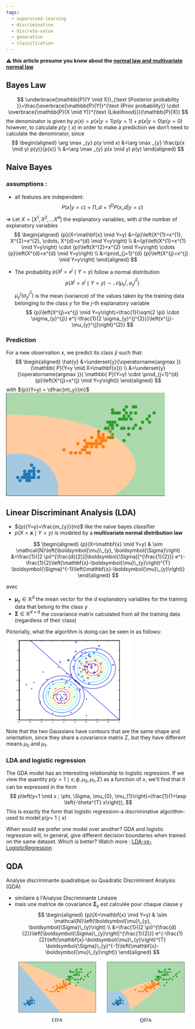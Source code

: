 ```yaml
---
tags:
  - supervised-learning
  - discriminative
  - discrete-value
  - generative
  - classification
---
```

**⚠️ this article presume you know about the [normal law and multivariate normal law](data-science/statistic/gaussian.md)**

## Bayes Law

$$
\underbrace{\mathbb{P}(Y \mid X)}_{\text {Posterior probability }}=\frac{\overbrace{\mathbb{P}(Y)}^{\text {Prior probability}} \cdot \overbrace{\mathbb{P}(X \mid Y)}^{\text {Likelihood}}}{\mathbb{P}(X)}
$$
the denominator is given by
$p(x)={p(x|y=1)}p(y=1)+{p(x|y=0)}p(y=0)$  
however, to calculate $p(y \mid x)$ in order to make a prediction we don’t need to calculate
the denominator, since
$$
\begin{aligned}
\arg \max _{y} p(y \mid x) &=\arg \max _{y} \frac{p(x \mid y) p(y)}{p(x)} \\
&=\arg \max _{y} p(x \mid y) p(y)
\end{aligned}
$$

## Naive Bayes

### assumptions :
- all features are independent:
$$
P(x|y=c)=\prod\_{d=1}^D P(x\_d | y=c)
$$

$\Rightarrow$ Let $X=\left[X^{1}, X^{2}, \ldots X^{d}\right]$ the explanatory variables, with $d$ the number of explanatory variables
$$
\begin{aligned}
{p}(X=\mathbf{x} \mid Y=y) &={p}\left(X^{1}=x^{1}, X^{2}=x^{2}, \cdots, X^{d}=x^{d} \mid Y=y\right) \\
&={p}\left(X^{1}=x^{1} \mid Y=y\right) \cdot {p}\left(X^{2}=x^{2} \mid Y=y\right) \cdots {p}\left(X^{d}=x^{d} \mid Y=y\right) \\
&=\prod_{j=1}^{d} {p}\left(X^{j}=x^{j} \mid Y=y\right)
\end{aligned}
$$

-   The probability ${p}\left(X^{j}=x^{j} \mid Y=y\right)$ follow a normal distribution
$$
{p}\left(X^{j}=x^{j} \mid Y=y\right) \sim \mathcal{N}\left(\mu_{y}^{j}, \sigma_{y}^{j^{2}}\right)
$$
$\mu_{y}^{j}\left(\sigma_{y}^{j^{2}}\right)$ is the mean (variance) of the values taken by the training data belonging to the class $y$ for the $j$-th explanatory variable
$$
{p}\left(X^{j}=x^{j} \mid Y=y\right)=\frac{1}{\sqrt{2 \pi} \cdot \sigma_{y}^{j}} e^{-\frac{1}{2 \sigma_{y}^{j^{2}}}\left(x^{j}-\mu_{y}^{j}\right)^{2}}
$$

### Prediction
  
For a new observation $x$, we predict its class $\hat{y}$ such that:
$$
\begin{aligned}
\hat{y} &=\underset{y}{\operatorname{argmax }} (\mathbb{ P}(Y=y \mid X=\mathbf{x})) \\
&=\underset{y}{\operatorname{argmax }}( \mathbb{ P}(Y=y) \cdot \prod_{j=1}^{d} {p}\left(X^{j}=x^{j} \mid Y=y\right))
\end{aligned}
$$
with ${p}(Y=y) = \dfrac{m\_y}{m}$  
![](_resources/Pasted%20image%2020220812164733.png)


## Linear Discriminant Analysis (LDA)
- ${p}(Y=y)=\frac{m_{y}}{m}$ like the naive bayes classifier
- ${p}(X=\mathbf{x} \mid Y=y)$   is modeled by a **multivariate normal distribution law**

$$
\begin{aligned}
{p}(X=\mathbf{x} \mid Y=y) & \sim \mathcal{N}\left(\boldsymbol{\mu}\_{y}, \boldsymbol{\Sigma}\right)
&=\frac{1}{(2 \pi)^{\frac{d}{2}}|\boldsymbol{\Sigma}|^{\frac{1}{2}}} e^{-\frac{1}{2}\left(\mathbf{x}-\boldsymbol{\mu}\_{y}\right)^{T} \boldsymbol{\Sigma}^{-1}\left(\mathbf{x}-\boldsymbol{\mu}\_{y}\right)}
\end{aligned}
$$

avec
- $\boldsymbol{\mu}_{y} \in \mathbb{R}^{d}$  the mean vector for the $d$ explanatory variables for the training data that belong to the class $y$
- $\boldsymbol{\Sigma} \in \mathbb{R}^{d \times d}$ the covariance matrix calculated from all the training data (regardless of their class)

Pictorially, what the algorithm is doing can be seen in as follows:    
 ![|500](_resources/Pasted%20image%2020220812112326.png)  
Note that the two Gaussians have contours that are the same shape and orientation, since they share a covariance matrix $Σ$, but they have different means $µ_0$ and $µ_1$.
### LDA and logistic regression
The GDA model has an interesting relationship to logistic regression. If we view the quantity $p\left(y=1 \mid x ; \phi, \mu_{0}, \mu_{1}, \Sigma\right)$ as a function of $x$, we'll find that it can be expressed in the form
$$
p\left(y=1 \mid x ; \phi, \Sigma, \mu_{0}, \mu_{1}\right)=\frac{1}{1+\exp \left(-\theta^{T} x\right)},
$$
This is exactly the form that logistic regression-a discriminative algorithm-used to model $p(y=$ $1 \mid x)$

When would we prefer one model over another? GDA and logistic regression will, in general, give different decision boundaries when trained on the same dataset. Which is better?
Watch more : [LDA-vs-LogisticRegression](data-science/machine-learning/supervised-learning/bayes/LDA-vs-LogisticRegression.md)

## QDA 
Analyse discriminante quadratique ou Quadratic Discriminant Analysis (QDA)
- similaire à l'Analyse Discriminante Linéaire
- mais une matrice de covariance $\boldsymbol{\Sigma}_{y}$ est calculée pour chaque classe $y$
$$
\begin{aligned}
{p}(X=\mathbf{x} \mid Y=y) & \sim \mathcal{N}\left(\boldsymbol{\mu}\_{y}, \boldsymbol{\Sigma}\_{y}\right) \\
&=\frac{1}{(2 \pi)^{\frac{d}{2}}\left|\boldsymbol{\Sigma}\_{y}\right|^{\frac{1}{2}}} e^{-\frac{1}{2}\left(\mathbf{x}-\boldsymbol{\mu}\_{y}\right)^{T} \boldsymbol{\Sigma}\_{y}^{-1}\left(\mathbf{x}-\boldsymbol{\mu}\_{y}\right)}
\end{aligned}
$$
![](_resources/Pasted%20image%2020220704160714.png)
